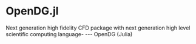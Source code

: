 # OpenDG.jl
Next generation high fidelity CFD package with next generation high level scientific computing language- --- OpenDG (Julia) 
